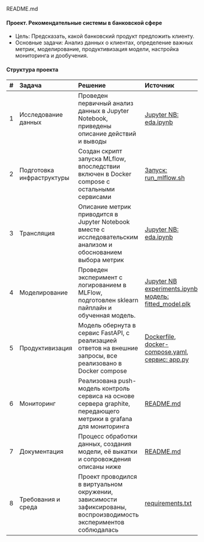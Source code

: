 README.md

#### Проект. Рекомендательные системы в банковской сфере
 - Цель: Предсказать, какой банковский продукт предложить клиенту.
 - Основные задачи: Анализ данных о клиентах, определение важных метрик, моделирование, продуктивизация модели, настройка мониторинга и дообучения.

#### Структура проекта

| # | Задача | Решение | Источник |
|:--:|:---------|:-----------|:------------|
| 1 | Исследование данных | Проведен первичный анализ данных в Jupyter Notebook, приведены описание действий и выводы| [Jupyter NB: eda.ipynb](eda.ipynb)  
| 2 | Подготовка инфраструктуры | Создан скрипт запуска MLflow, впоследствии включен в Docker compose с остальными сервисами|	[Запуск: run_mlflow.sh](run_mlflow.sh)
|3| Трансляция | Описание метрик приводится в Jupyter Notebook вместе с исследовательским анализом и обоснованием выбора метрик |[Jupyter NB: eda.ipynb](eda.ipynb)  
|4| Моделирование | Проведен эксперимент с логированием в MLFlow, подготовлен sklearn пайплайн и обученная модель. | [Jupyter NB experiments.ipynb](experiments.ipynb), [модель: fitted_model.plk](fitted_model.plk)
|5| Продуктивизация | Модель обернута в сервис FastAPI, с реализацией ответов на внешние запросы, все реализовано в Docker compose|	[Dockerfile](Dockerfile), [docker-compose.yaml](docker-compose.yaml), [сервис: app.py](app.py)
|6| Мониторинг | Реализована push-модель контроль сервиса на основе сервера graphite, передающего метрики в grafana для мониторинга | [README.md](README.md)
|7| Документация | Процесс обработки данных, создания модели, её выкатки и сопровождения описаны ниже | [README.md](README.md)
|8|Требования и среда | Проект проводился в виртуальном окружении, зависимости зафиксированы, воспроизводимость экспериментов соблюдалась | [requirements.txt](requirements.txt)



